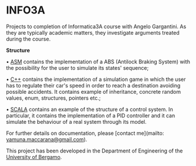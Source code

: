 INFO3A
======

Projects to completion of Informatica3A course with Angelo Gargantini.
As they are typically academic matters, they investigate arguments treated during the course.

**Structure**

• [ASM](https://github.com/yamunamaccarana/INFO3A/tree/master/ASM_ABS) contains the implementation of a ABS (Antilock Braking System) with the possibility for the user to simulate its states' sequence;

• [C++](https://github.com/yamunamaccarana/INFO3A/tree/master/C%2B%2B_SimulationGame/src) contains the implementation of a simulation game in which the user has to regulate their car's speed in order to reach a destination avoiding possible accidents. It contains example of inheritance, concrete random values, enum, structures, pointers etc.;

• [SCALA](https://github.com/yamunamaccarana/INFO3A/tree/master/SCALA_ControlSystem/src) contains an example of the structure of a control system. In particular, it contains the implementation of a PID controller and it can simulate the behaviour of a real system through its model.

For further details on documentation, please [contact me](mailto: yamuna.maccarana@gmail.com).


This project has been developed in the Department of Engineering of the [University of Bergamo](http://www.unibg.it/struttura/en_struttura.asp?cerca=en_dingind_intro).
